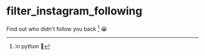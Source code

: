 # filter_instagram_following
Find out who didn't follow you back [^1] :sob:
<br>
[^1]: in python :zany_face:
